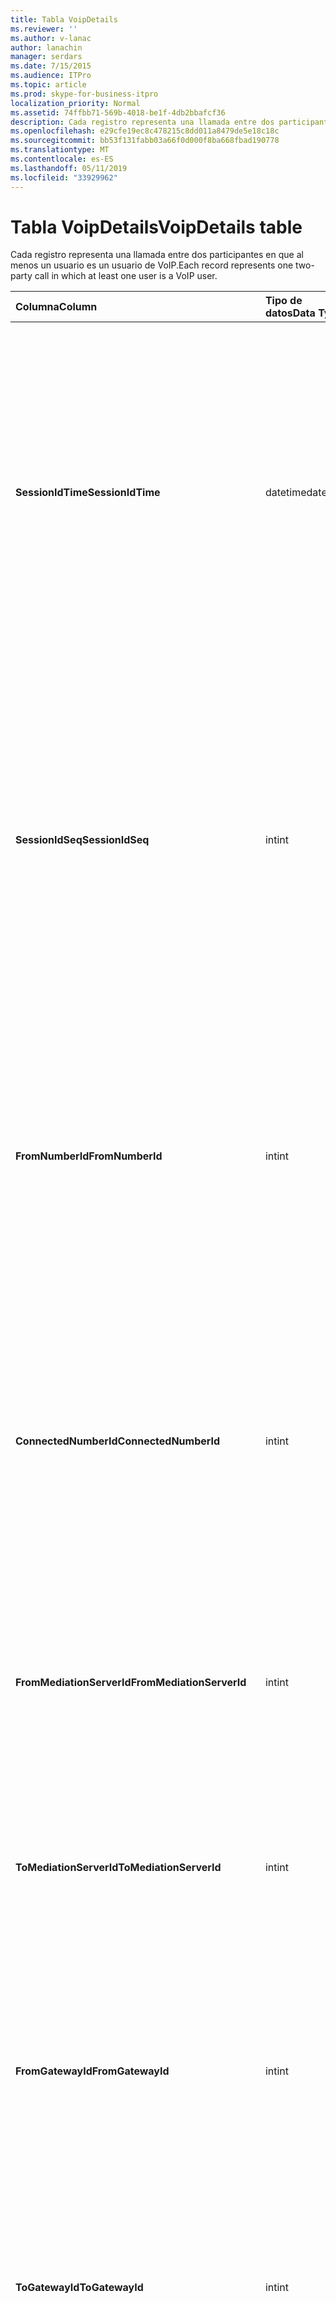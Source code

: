 ```yaml
---
title: Tabla VoipDetails
ms.reviewer: ''
ms.author: v-lanac
author: lanachin
manager: serdars
ms.date: 7/15/2015
ms.audience: ITPro
ms.topic: article
ms.prod: skype-for-business-itpro
localization_priority: Normal
ms.assetid: 74ffbb71-569b-4018-be1f-4db2bbafcf36
description: Cada registro representa una llamada entre dos participantes en que al menos un usuario es un usuario de VoIP.
ms.openlocfilehash: e29cfe19ec8c478215c8dd011a8479de5e18c18c
ms.sourcegitcommit: bb53f131fabb03a66f0d000f8ba668fbad190778
ms.translationtype: MT
ms.contentlocale: es-ES
ms.lasthandoff: 05/11/2019
ms.locfileid: "33929962"
---
```

# <a name="voipdetails-table"></a><span data-ttu-id="08735-103">Tabla VoipDetails</span><span class="sxs-lookup"><span data-stu-id="08735-103">VoipDetails table</span></span>
 
<span data-ttu-id="08735-104">Cada registro representa una llamada entre dos participantes en que al menos un usuario es un usuario de VoIP.</span><span class="sxs-lookup"><span data-stu-id="08735-104">Each record represents one two-party call in which at least one user is a VoIP user.</span></span>
  
|<span data-ttu-id="08735-105">**Columna**</span><span class="sxs-lookup"><span data-stu-id="08735-105">**Column**</span></span>|<span data-ttu-id="08735-106">**Tipo de datos**</span><span class="sxs-lookup"><span data-stu-id="08735-106">**Data Type**</span></span>|<span data-ttu-id="08735-107">**Clave o índice**</span><span class="sxs-lookup"><span data-stu-id="08735-107">**Key/Index**</span></span>|<span data-ttu-id="08735-108">**Detalles**</span><span class="sxs-lookup"><span data-stu-id="08735-108">**Details**</span></span>|
|:-----|:-----|:-----|:-----|
|<span data-ttu-id="08735-109">**SessionIdTime**</span><span class="sxs-lookup"><span data-stu-id="08735-109">**SessionIdTime**</span></span> <br/> |<span data-ttu-id="08735-110">datetime</span><span class="sxs-lookup"><span data-stu-id="08735-110">datetime</span></span>  <br/> |<span data-ttu-id="08735-111">Primary</span><span class="sxs-lookup"><span data-stu-id="08735-111">Primary</span></span>  <br/> |<span data-ttu-id="08735-112">Hora de la solicitud de sesión.</span><span class="sxs-lookup"><span data-stu-id="08735-112">Time of session request.</span></span> <span data-ttu-id="08735-113">Se utiliza en forma conjunta con **SessionIdSeq** para identificar de forma exclusiva una sesión.</span><span class="sxs-lookup"><span data-stu-id="08735-113">Used in conjunction with **SessionIdSeq** to uniquely identify a session.</span></span> <span data-ttu-id="08735-114">Vea la [tabla en Skype para Business Server 2015 Dialogs](dialogs.md) para obtener más información.</span><span class="sxs-lookup"><span data-stu-id="08735-114">See the [Dialogs table in Skype for Business Server 2015](dialogs.md) for more information.</span></span> <br/> |
|<span data-ttu-id="08735-115">**SessionIdSeq**</span><span class="sxs-lookup"><span data-stu-id="08735-115">**SessionIdSeq**</span></span> <br/> |<span data-ttu-id="08735-116">int</span><span class="sxs-lookup"><span data-stu-id="08735-116">int</span></span>  <br/> |<span data-ttu-id="08735-117">Primary</span><span class="sxs-lookup"><span data-stu-id="08735-117">Primary</span></span>  <br/> |<span data-ttu-id="08735-118">Número de identificador para identificar la sesión.</span><span class="sxs-lookup"><span data-stu-id="08735-118">ID number to identify the session.</span></span> <span data-ttu-id="08735-119">Se utiliza junto con **SessionIdTime** para identificar de forma exclusiva una sesión.</span><span class="sxs-lookup"><span data-stu-id="08735-119">Used in conjunction with **SessionIdTime** to uniquely identify a session.</span></span> <span data-ttu-id="08735-120">Vea la [tabla en Skype para Business Server 2015 Dialogs](dialogs.md) para obtener más información.</span><span class="sxs-lookup"><span data-stu-id="08735-120">See the [Dialogs table in Skype for Business Server 2015](dialogs.md) for more information.</span></span> <br/> |
|<span data-ttu-id="08735-121">**FromNumberId**</span><span class="sxs-lookup"><span data-stu-id="08735-121">**FromNumberId**</span></span> <br/> |<span data-ttu-id="08735-122">int</span><span class="sxs-lookup"><span data-stu-id="08735-122">int</span></span>  <br/> |<span data-ttu-id="08735-123">Externa</span><span class="sxs-lookup"><span data-stu-id="08735-123">Foreign</span></span>  <br/> |<span data-ttu-id="08735-124">**PhoneId** del autor de la llamada.</span><span class="sxs-lookup"><span data-stu-id="08735-124">**PhoneId** of the caller.</span></span> <span data-ttu-id="08735-125">Vea la [tabla de teléfonos](phones.md) para obtener más información.</span><span class="sxs-lookup"><span data-stu-id="08735-125">See the [Phones table](phones.md) for more information.</span></span> <span data-ttu-id="08735-126">Si no NULL y **FromGatewayId** no es nulo, el autor de la llamada era un usuario de RTC.</span><span class="sxs-lookup"><span data-stu-id="08735-126">If not NULL and **FromGatewayId** is not NULL, then the caller was a PSTN user.</span></span> <br/> |
|<span data-ttu-id="08735-127">**ConnectedNumberId**</span><span class="sxs-lookup"><span data-stu-id="08735-127">**ConnectedNumberId**</span></span> <br/> |<span data-ttu-id="08735-128">int</span><span class="sxs-lookup"><span data-stu-id="08735-128">int</span></span>  <br/> |<span data-ttu-id="08735-129">Externa</span><span class="sxs-lookup"><span data-stu-id="08735-129">Foreign</span></span>  <br/> |<span data-ttu-id="08735-130">**PhoneId** del destinatario de la llamada.</span><span class="sxs-lookup"><span data-stu-id="08735-130">**PhoneId** of the call receiver.</span></span> <span data-ttu-id="08735-131">Vea la [tabla de teléfonos](phones.md) para obtener más información.</span><span class="sxs-lookup"><span data-stu-id="08735-131">See the [Phones table](phones.md) for more information.</span></span> <span data-ttu-id="08735-132">Si no NULL y **ToGatewayId** no es nulo, el destinatario de la llamada era un usuario de RTC.</span><span class="sxs-lookup"><span data-stu-id="08735-132">If not NULL and **ToGatewayId** is not NULL, then the call receiver was a PSTN user.</span></span> <br/> |
|<span data-ttu-id="08735-133">**FromMediationServerId**</span><span class="sxs-lookup"><span data-stu-id="08735-133">**FromMediationServerId**</span></span> <br/> |<span data-ttu-id="08735-134">int</span><span class="sxs-lookup"><span data-stu-id="08735-134">int</span></span>  <br/> |<span data-ttu-id="08735-135">Externa</span><span class="sxs-lookup"><span data-stu-id="08735-135">Foreign</span></span>  <br/> |<span data-ttu-id="08735-136">El servidor de mediación que proviene la llamada.</span><span class="sxs-lookup"><span data-stu-id="08735-136">The Mediation Server the call is coming from.</span></span> <span data-ttu-id="08735-137">Consulte la [tabla MediationServers](mediationservers.md) para obtener más información.</span><span class="sxs-lookup"><span data-stu-id="08735-137">See the [MediationServers table](mediationservers.md) for more information.</span></span> <br/> |
|<span data-ttu-id="08735-138">**ToMediationServerId**</span><span class="sxs-lookup"><span data-stu-id="08735-138">**ToMediationServerId**</span></span> <br/> |<span data-ttu-id="08735-139">int</span><span class="sxs-lookup"><span data-stu-id="08735-139">int</span></span>  <br/> |<span data-ttu-id="08735-140">Externa</span><span class="sxs-lookup"><span data-stu-id="08735-140">Foreign</span></span>  <br/> |<span data-ttu-id="08735-141">Se trata del servidor de mediación denominado.</span><span class="sxs-lookup"><span data-stu-id="08735-141">The Mediation Server called is going to.</span></span> <span data-ttu-id="08735-142">Consulte la [tabla MediationServers](mediationservers.md) para obtener más información.</span><span class="sxs-lookup"><span data-stu-id="08735-142">See the [MediationServers table](mediationservers.md) for more information.</span></span> <br/> |
|<span data-ttu-id="08735-143">**FromGatewayId**</span><span class="sxs-lookup"><span data-stu-id="08735-143">**FromGatewayId**</span></span> <br/> |<span data-ttu-id="08735-144">int</span><span class="sxs-lookup"><span data-stu-id="08735-144">int</span></span>  <br/> |<span data-ttu-id="08735-145">Externa</span><span class="sxs-lookup"><span data-stu-id="08735-145">Foreign</span></span>  <br/> |<span data-ttu-id="08735-146">Puerta de enlace de la llamada es procedentes de.</span><span class="sxs-lookup"><span data-stu-id="08735-146">Gateway the call is coming from.</span></span> <span data-ttu-id="08735-147">Consulte la [tabla de puertas de enlace de Skype para Business Server 2015](gateways.md) para obtener más información.</span><span class="sxs-lookup"><span data-stu-id="08735-147">See the [Gateways table in Skype for Business Server 2015](gateways.md) for more information.</span></span> <br/> |
|<span data-ttu-id="08735-148">**ToGatewayId**</span><span class="sxs-lookup"><span data-stu-id="08735-148">**ToGatewayId**</span></span> <br/> |<span data-ttu-id="08735-149">int</span><span class="sxs-lookup"><span data-stu-id="08735-149">int</span></span>  <br/> |<span data-ttu-id="08735-150">Externa</span><span class="sxs-lookup"><span data-stu-id="08735-150">Foreign</span></span>  <br/> |<span data-ttu-id="08735-151">Puerta de enlace de la llamada se va a.</span><span class="sxs-lookup"><span data-stu-id="08735-151">Gateway the call is going to.</span></span> <span data-ttu-id="08735-152">Consulte la [tabla de puertas de enlace de Skype para Business Server 2015](gateways.md) para obtener más información.</span><span class="sxs-lookup"><span data-stu-id="08735-152">See the [Gateways table in Skype for Business Server 2015](gateways.md) for more information.</span></span> <br/> |
|<span data-ttu-id="08735-153">**DisconnectedbyURIId**</span><span class="sxs-lookup"><span data-stu-id="08735-153">**DisconnectedbyURIId**</span></span> <br/> |<span data-ttu-id="08735-154">int</span><span class="sxs-lookup"><span data-stu-id="08735-154">int</span></span>  <br/> |<span data-ttu-id="08735-155">Externa</span><span class="sxs-lookup"><span data-stu-id="08735-155">Foreign</span></span>  <br/> |<span data-ttu-id="08735-156">URI del usuario que ha desconectado la llamada, si el usuario tiene un identificador URI.</span><span class="sxs-lookup"><span data-stu-id="08735-156">URI of the user who disconnected the call, if the user has a URI.</span></span> <span data-ttu-id="08735-157">Consulte la [tabla de los usuarios](users.md) para obtener más información.</span><span class="sxs-lookup"><span data-stu-id="08735-157">See the [Users table](users.md) for more information.</span></span> <br/> |
|<span data-ttu-id="08735-158">**DisconnectedbyPhoneId**</span><span class="sxs-lookup"><span data-stu-id="08735-158">**DisconnectedbyPhoneId**</span></span> <br/> |<span data-ttu-id="08735-159">int</span><span class="sxs-lookup"><span data-stu-id="08735-159">int</span></span>  <br/> |<span data-ttu-id="08735-160">Externa</span><span class="sxs-lookup"><span data-stu-id="08735-160">Foreign</span></span>  <br/> |<span data-ttu-id="08735-161">Identificador del teléfono que ha desconectado la llamada se desconectó desde un teléfono.</span><span class="sxs-lookup"><span data-stu-id="08735-161">ID of the phone that disconnected the call was disconnected from a phone.</span></span> <span data-ttu-id="08735-162">Vea la [tabla de teléfonos](phones.md) para obtener más información.</span><span class="sxs-lookup"><span data-stu-id="08735-162">See the [Phones table](phones.md) for more information.</span></span> <br/> |
|<span data-ttu-id="08735-163">**LastModifiedTime**</span><span class="sxs-lookup"><span data-stu-id="08735-163">**LastModifiedTime**</span></span> <br/> |<span data-ttu-id="08735-164">Fecha y hora</span><span class="sxs-lookup"><span data-stu-id="08735-164">Datetime</span></span>  <br/> ||<span data-ttu-id="08735-165">Para uso interno por el servicio de supervisión.</span><span class="sxs-lookup"><span data-stu-id="08735-165">For internal use by the Monitoring service.</span></span>  <br/> <span data-ttu-id="08735-166">Este campo se introdujo en Skype para Business Server 2015.</span><span class="sxs-lookup"><span data-stu-id="08735-166">This field was introduced in Skype for Business Server 2015.</span></span>  <br/> |
   

